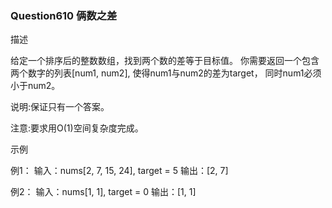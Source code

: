 ### Question610 俩数之差

描述

给定一个排序后的整数数组，找到两个数的差等于目标值。
你需要返回一个包含两个数字的列表[num1, num2],
使得num1与num2的差为target，
同时num1必须小于num2。

说明:保证只有一个答案。

注意:要求用O(1)空间复杂度完成。

示例

例1：
输入：nums[2, 7, 15, 24], target = 5
输出：[2, 7]

例2：
输入：nums[1, 1], target = 0
输出：[1, 1]
